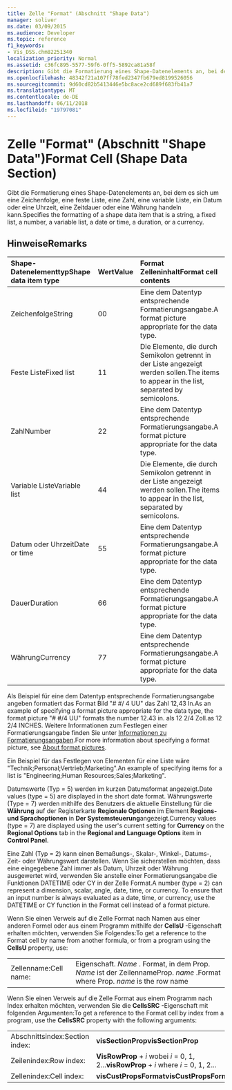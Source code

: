 ```yaml
---
title: Zelle "Format" (Abschnitt "Shape Data")
manager: soliver
ms.date: 03/09/2015
ms.audience: Developer
ms.topic: reference
f1_keywords:
- Vis_DSS.chm82251340
localization_priority: Normal
ms.assetid: c36fc895-5577-59f6-0ff5-5892ca81a58f
description: Gibt die Formatierung eines Shape-Datenelements an, bei dem es sich um eine Zeichenfolge, eine feste Liste, eine Zahl, eine variable Liste, ein Datum oder eine Uhrzeit, eine Zeitdauer oder eine Währung handeln kann.
ms.openlocfilehash: 48342f21a107ff78fed2347fb679ed8199526056
ms.sourcegitcommit: 9d60cd82b5413446e5bc8ace2cd689f683fb41a7
ms.translationtype: MT
ms.contentlocale: de-DE
ms.lasthandoff: 06/11/2018
ms.locfileid: "19797081"
---
```

# <a name="format-cell-shape-data-section"></a><span data-ttu-id="352fb-103">Zelle "Format" (Abschnitt "Shape Data")</span><span class="sxs-lookup"><span data-stu-id="352fb-103">Format Cell (Shape Data Section)</span></span>

<span data-ttu-id="352fb-104">Gibt die Formatierung eines Shape-Datenelements an, bei dem es sich um eine Zeichenfolge, eine feste Liste, eine Zahl, eine variable Liste, ein Datum oder eine Uhrzeit, eine Zeitdauer oder eine Währung handeln kann.</span><span class="sxs-lookup"><span data-stu-id="352fb-104">Specifies the formatting of a shape data item that is a string, a fixed list, a number, a variable list, a date or time, a duration, or a currency.</span></span>
  
## <a name="remarks"></a><span data-ttu-id="352fb-105">Hinweise</span><span class="sxs-lookup"><span data-stu-id="352fb-105">Remarks</span></span>

|<span data-ttu-id="352fb-106">**Shape-Datenelementtyp**</span><span class="sxs-lookup"><span data-stu-id="352fb-106">**Shape data item type**</span></span>|<span data-ttu-id="352fb-107">**Wert**</span><span class="sxs-lookup"><span data-stu-id="352fb-107">**Value**</span></span>|<span data-ttu-id="352fb-108">**Format Zelleninhalt**</span><span class="sxs-lookup"><span data-stu-id="352fb-108">**Format cell contents**</span></span>|
|:-----|:-----|:-----|
| <span data-ttu-id="352fb-109">Zeichenfolge</span><span class="sxs-lookup"><span data-stu-id="352fb-109">String</span></span>  <br/> | <span data-ttu-id="352fb-110">0</span><span class="sxs-lookup"><span data-stu-id="352fb-110">0</span></span>  <br/> | <span data-ttu-id="352fb-111">Eine dem Datentyp entsprechende Formatierungsangabe.</span><span class="sxs-lookup"><span data-stu-id="352fb-111">A format picture appropriate for the data type.</span></span>  <br/> |
| <span data-ttu-id="352fb-112">Feste Liste</span><span class="sxs-lookup"><span data-stu-id="352fb-112">Fixed list</span></span>  <br/> | <span data-ttu-id="352fb-113">1</span><span class="sxs-lookup"><span data-stu-id="352fb-113">1</span></span>  <br/> | <span data-ttu-id="352fb-114">Die Elemente, die durch Semikolon getrennt in der Liste angezeigt werden sollen.</span><span class="sxs-lookup"><span data-stu-id="352fb-114">The items to appear in the list, separated by semicolons.</span></span>  <br/> |
| <span data-ttu-id="352fb-115">Zahl</span><span class="sxs-lookup"><span data-stu-id="352fb-115">Number</span></span>  <br/> | <span data-ttu-id="352fb-116">2</span><span class="sxs-lookup"><span data-stu-id="352fb-116">2</span></span>  <br/> | <span data-ttu-id="352fb-117">Eine dem Datentyp entsprechende Formatierungsangabe.</span><span class="sxs-lookup"><span data-stu-id="352fb-117">A format picture appropriate for the data type.</span></span>  <br/> |
| <span data-ttu-id="352fb-118">Variable Liste</span><span class="sxs-lookup"><span data-stu-id="352fb-118">Variable list</span></span>  <br/> | <span data-ttu-id="352fb-119">4</span><span class="sxs-lookup"><span data-stu-id="352fb-119">4</span></span>  <br/> | <span data-ttu-id="352fb-120">Die Elemente, die durch Semikolon getrennt in der Liste angezeigt werden sollen.</span><span class="sxs-lookup"><span data-stu-id="352fb-120">The items to appear in the list, separated by semicolons.</span></span>  <br/> |
| <span data-ttu-id="352fb-121">Datum oder Uhrzeit</span><span class="sxs-lookup"><span data-stu-id="352fb-121">Date or time</span></span>  <br/> | <span data-ttu-id="352fb-122">5</span><span class="sxs-lookup"><span data-stu-id="352fb-122">5</span></span>  <br/> | <span data-ttu-id="352fb-123">Eine dem Datentyp entsprechende Formatierungsangabe.</span><span class="sxs-lookup"><span data-stu-id="352fb-123">A format picture appropriate for the data type.</span></span>  <br/> |
| <span data-ttu-id="352fb-124">Dauer</span><span class="sxs-lookup"><span data-stu-id="352fb-124">Duration</span></span>  <br/> | <span data-ttu-id="352fb-125">6</span><span class="sxs-lookup"><span data-stu-id="352fb-125">6</span></span>  <br/> | <span data-ttu-id="352fb-126">Eine dem Datentyp entsprechende Formatierungsangabe.</span><span class="sxs-lookup"><span data-stu-id="352fb-126">A format picture appropriate for the data type.</span></span>  <br/> |
| <span data-ttu-id="352fb-127">Währung</span><span class="sxs-lookup"><span data-stu-id="352fb-127">Currency</span></span>  <br/> | <span data-ttu-id="352fb-128">7</span><span class="sxs-lookup"><span data-stu-id="352fb-128">7</span></span>  <br/> | <span data-ttu-id="352fb-129">Eine dem Datentyp entsprechende Formatierungsangabe.</span><span class="sxs-lookup"><span data-stu-id="352fb-129">A format picture appropriate for the data type.</span></span>  <br/> |
   
<span data-ttu-id="352fb-130">Als Beispiel für eine dem Datentyp entsprechende Formatierungsangabe angeben formatiert das Format Bild "# #/ 4 UU" das Zahl 12,43 In.</span><span class="sxs-lookup"><span data-stu-id="352fb-130">As an example of specifying a format picture appropriate for the data type, the format picture "# #/4 UU" formats the number 12.43 in.</span></span> <span data-ttu-id="352fb-131">als 12 2/4 Zoll.</span><span class="sxs-lookup"><span data-stu-id="352fb-131">as 12 2/4 INCHES.</span></span> <span data-ttu-id="352fb-132">Weitere Informationen zum Festlegen einer Formatierungsangabe finden Sie unter [Informationen zu Formatierungsangaben](about-format-pictures.md).</span><span class="sxs-lookup"><span data-stu-id="352fb-132">For more information about specifying a format picture, see [About format pictures](about-format-pictures.md).</span></span>
  
<span data-ttu-id="352fb-133">Ein Beispiel für das Festlegen von Elementen für eine Liste wäre "Technik;Personal;Vertrieb;Marketing".</span><span class="sxs-lookup"><span data-stu-id="352fb-133">An example of specifying items for a list is "Engineering;Human Resources;Sales;Marketing".</span></span>
  
<span data-ttu-id="352fb-134">Datumswerte (Typ = 5) werden im kurzen Datumsformat angezeigt.</span><span class="sxs-lookup"><span data-stu-id="352fb-134">Date values (type = 5) are displayed in the short date format.</span></span> <span data-ttu-id="352fb-135">Währungswerte (Type = 7) werden mithilfe des Benutzers die aktuelle Einstellung für die **Währung** auf der Registerkarte **Regionale Optionen** im Element **Regions- und Sprachoptionen** in **Der Systemsteuerung**angezeigt.</span><span class="sxs-lookup"><span data-stu-id="352fb-135">Currency values (type = 7) are displayed using the user's current setting for **Currency** on the **Regional Options** tab in the **Regional and Language Options** item in **Control Panel**.</span></span>
  
<span data-ttu-id="352fb-p103">Eine Zahl (Typ = 2) kann einen Bemaßungs-, Skalar-, Winkel-, Datums-, Zeit- oder Währungswert darstellen. Wenn Sie sicherstellen möchten, dass eine eingegebene Zahl immer als Datum, Uhrzeit oder Währung ausgewertet wird, verwenden Sie anstelle einer Formatierungsangabe die Funktionen DATETIME oder CY in der Zelle Format.</span><span class="sxs-lookup"><span data-stu-id="352fb-p103">A number (type = 2) can represent a dimension, scalar, angle, date, time, or currency. To ensure that an input number is always evaluated as a date, time, or currency, use the DATETIME or CY function in the Format cell instead of a format picture.</span></span>
  
<span data-ttu-id="352fb-138">Wenn Sie einen Verweis auf die Zelle Format nach Namen aus einer anderen Formel oder aus einem Programm mithilfe der **CellsU** -Eigenschaft erhalten möchten, verwenden Sie Folgendes:</span><span class="sxs-lookup"><span data-stu-id="352fb-138">To get a reference to the Format cell by name from another formula, or from a program using the **CellsU** property, use:</span></span> 
  
|||
|:-----|:-----|
| <span data-ttu-id="352fb-139">Zellenname:</span><span class="sxs-lookup"><span data-stu-id="352fb-139">Cell name:</span></span>  <br/> | <span data-ttu-id="352fb-140">Eigenschaft.  *Name* . Format, in dem Prop.  *Name* ist der Zeilenname</span><span class="sxs-lookup"><span data-stu-id="352fb-140">Prop.  *name*  .Format            where Prop.  *name*  is the row name</span></span>  <br/> |
   
<span data-ttu-id="352fb-141">Wenn Sie einen Verweis auf die Zelle Format aus einem Programm nach Index erhalten möchten, verwenden Sie die **CellsSRC** -Eigenschaft mit folgenden Argumenten:</span><span class="sxs-lookup"><span data-stu-id="352fb-141">To get a reference to the Format cell by index from a program, use the **CellsSRC** property with the following arguments:</span></span> 
  
|||
|:-----|:-----|
| <span data-ttu-id="352fb-142">Abschnittsindex:</span><span class="sxs-lookup"><span data-stu-id="352fb-142">Section index:</span></span>  <br/> |<span data-ttu-id="352fb-143">**visSectionProp**</span><span class="sxs-lookup"><span data-stu-id="352fb-143">**visSectionProp**</span></span> <br/> |
| <span data-ttu-id="352fb-144">Zeilenindex:</span><span class="sxs-lookup"><span data-stu-id="352fb-144">Row index:</span></span>  <br/> |<span data-ttu-id="352fb-145">**VisRowProp** +  *i* wobei *i* = 0, 1, 2...</span><span class="sxs-lookup"><span data-stu-id="352fb-145">**visRowProp** +  *i*            where  *i*  = 0, 1, 2...</span></span>  <br/> |
| <span data-ttu-id="352fb-146">Zellenindex:</span><span class="sxs-lookup"><span data-stu-id="352fb-146">Cell index:</span></span>  <br/> |<span data-ttu-id="352fb-147">**visCustPropsFormat**</span><span class="sxs-lookup"><span data-stu-id="352fb-147">**visCustPropsFormat**</span></span> <br/> |
   

